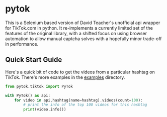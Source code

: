 
# pytok

This is a Selenium based version of David Teacher's unofficial api wrapper for TikTok.com in python. It re-implements a currently limited set of the features of the original library, with a shifted focus on using browser automation to allow manual captcha solves with a hopefully minor trade-off in performance.


## Quick Start Guide

Here's a quick bit of code to get the videos from a particular hashtag on TikTok. There's more examples in the [examples](https://github.com/networkdynamics/pytok/tree/master/examples) directory.

```py
from pytok.tiktok import PyTok

with PyTok() as api:
    for video in api.hashtag(name=hashtag).videos(count=100):
        # print the info of the top 100 videos for this hashtag
        print(video.info())
```
